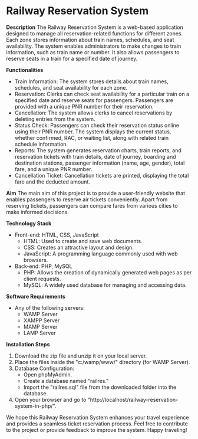 # Railway Reservation System

**Description**
The Railway Reservation System is a web-based application designed to manage all reservation-related functions for different zones. Each zone stores information about train names, schedules, and seat availability. The system enables administrators to make changes to train information, such as train name or number. It also allows passengers to reserve seats in a train for a specified date of journey.

**Functionalities**
- Train Information: The system stores details about train names, schedules, and seat availability for each zone.
- Reservation: Clerks can check seat availability for a particular train on a specified date and reserve seats for passengers. Passengers are provided with a unique PNR number for their reservation.
- Cancellation: The system allows clerks to cancel reservations by deleting entries from the system.
- Status Check: Passengers can check their reservation status online using their PNR number. The system displays the current status, whether confirmed, RAC, or waiting list, along with related train schedule information.
- Reports: The system generates reservation charts, train reports, and reservation tickets with train details, date of journey, boarding and destination stations, passenger information (name, age, gender), total fare, and a unique PNR number.
- Cancellation Ticket: Cancellation tickets are printed, displaying the total fare and the deducted amount.

**Aim**
The main aim of this project is to provide a user-friendly website that enables passengers to reserve air tickets conveniently. Apart from reserving tickets, passengers can compare fares from various cities to make informed decisions.

**Technology Stack**
- Front-end: HTML, CSS, JavaScript
  - HTML: Used to create and save web documents.
  - CSS: Creates an attractive layout and design.
  - JavaScript: A programming language commonly used with web browsers.
- Back-end: PHP, MySQL
  - PHP: Allows the creation of dynamically generated web pages as per client requests.
  - MySQL: A widely used database for managing and accessing data.

**Software Requirements**
- Any of the following servers:
  - WAMP Server
  - XAMPP Server
  - MAMP Server
  - LAMP Server

**Installation Steps**
1. Download the zip file and unzip it on your local server.
2. Place the files inside the "c:/wamp/www/" directory (for WAMP Server).
3. Database Configuration:
   - Open phpMyAdmin.
   - Create a database named "railres."
   - Import the "railres.sql" file from the downloaded folder into the database.
4. Open your browser and go to "http://localhost/railway-reservation-system-in-php/".


We hope this Railway Reservation System enhances your travel experience and provides a seamless ticket reservation process. Feel free to contribute to the project or provide feedback to improve the system. Happy traveling!
